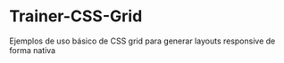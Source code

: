 # Trainer-CSS-Grid
Ejemplos de uso básico de CSS grid para generar layouts responsive de forma nativa 
